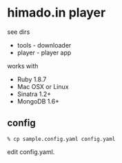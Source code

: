 himado.in player
================

see dirs

* tools - downloader
* player - player app

works with 

* Ruby 1.8.7
* Mac OSX or Linux
* Sinatra 1.2+
* MongoDB 1.6+


config
------

    % cp sample.config.yaml config.yaml

edit config.yaml.

